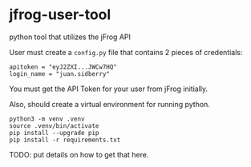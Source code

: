 # jfrog-user-tool
python tool that utilizes the jFrog API

User must create a `config.py` file that contains 2 pieces of credentials:
```
apitoken = "eyJ2ZXI...JWCw7HQ"
login_name = "juan.sidberry"
```

You must get the API Token for your user from jFrog initially.

Also, should create a virtual environment for running python.
```
python3 -m venv .venv
source .venv/bin/activate
pip install --upgrade pip
pip install -r requirements.txt
```

TODO: put details on how to get that here.